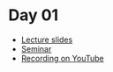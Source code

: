 # Day 01

* [Lecture slides](https://docs.google.com/presentation/d/1kYTf5F-1Y_qGVlFkPh3wza571mjGarQcx4hzx79mCvw/edit?usp=sharing)
* [Seminar](Seminar.ipynb)
* [Recording on YouTube](TBA)

